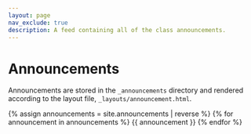 ```yaml
---
layout: page
nav_exclude: true
description: A feed containing all of the class announcements.
---
```


# Announcements

Announcements are stored in the `_announcements` directory and rendered according to the layout file, `_layouts/announcement.html`.

{% assign announcements = site.announcements | reverse %}
{% for announcement in announcements %}
{{ announcement }}
{% endfor %}
